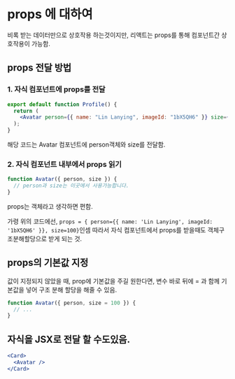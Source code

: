# props 에 대하여

비록 받는 데이터만으로 상호작용 하는것이지만, 리액트는 props를 통해 컴포넌트간 상호작용이 가능함.

## props 전달 방법

### 1. 자식 컴포넌트에 props를 전달

```jsx
export default function Profile() {
  return (
    <Avatar person={{ name: "Lin Lanying", imageId: "1bX5QH6" }} size={100} />
  );
}
```

해당 코드는 Avatar 컴포넌트에 person객체와 size를 전달함.

### 2. 자식 컴포넌트 내부에서 props 읽기

```jsx
function Avatar({ person, size }) {
  // person과 size는 이곳에서 사용가능합니다.
}
```

props는 객체라고 생각하면 편함.

가령 위의 코드에선,
`props = { person={{ name: 'Lin Lanying', imageId: '1bX5QH6' }}, size=100}`인셈
따라서 자식 컴포넌트에서 props를 받을때도 객체구조분해할당으로 받게 되는 것.

## props의 기본값 지정

값이 지정되지 않았을 때, prop에 기본값을 주길 원한다면, 변수 바로 뒤에 = 과 함께 기본값을 넣어 구조 분해 할당을 해줄 수 있음.

```jsx
function Avatar({ person, size = 100 }) {
  // ...
}
```

## 자식을 JSX로 전달 할 수도있음.

```jsx
<Card>
  <Avatar />
</Card>
```
